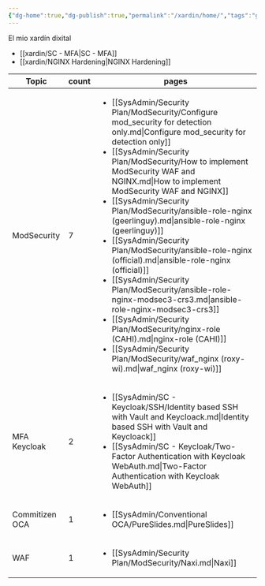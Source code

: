 ```yaml
---
{"dg-home":true,"dg-publish":true,"permalink":"/xardin/home/","tags":"gardenEntry","dgPassFrontmatter":true}
---
```



El mio xardín dixital

- [[xardin/SC - MFA\|SC - MFA]]
- [[xardin/NGINX Hardening\|NGINX Hardening]]


| Topic          | count | pages                                                                                                                                                                                                                                                                                                                                                                                                                                                                                                                                                                                                                                                                                                                                                                                                                                   |
| -------------- | ----- | --------------------------------------------------------------------------------------------------------------------------------------------------------------------------------------------------------------------------------------------------------------------------------------------------------------------------------------------------------------------------------------------------------------------------------------------------------------------------------------------------------------------------------------------------------------------------------------------------------------------------------------------------------------------------------------------------------------------------------------------------------------------------------------------------------------------------------------- |
| ModSecurity    | 7     | <ul><li>[[SysAdmin/Security Plan/ModSecurity/Configure mod_security for detection only.md\\|Configure mod_security for detection only]]</li><li>[[SysAdmin/Security Plan/ModSecurity/How to implement ModSecurity WAF and NGINX.md\\|How to implement ModSecurity WAF and NGINX]]</li><li>[[SysAdmin/Security Plan/ModSecurity/ansible-role-nginx (geerlinguy).md\\|ansible-role-nginx (geerlinguy)]]</li><li>[[SysAdmin/Security Plan/ModSecurity/ansible-role-nginx (official).md\\|ansible-role-nginx (official)]]</li><li>[[SysAdmin/Security Plan/ModSecurity/ansible-role-nginx-modsec3-crs3.md\\|ansible-role-nginx-modsec3-crs3]]</li><li>[[SysAdmin/Security Plan/ModSecurity/nginx-role (CAHI).md\\|nginx-role (CAHI)]]</li><li>[[SysAdmin/Security Plan/ModSecurity/waf_nginx (roxy-wi).md\\|waf_nginx (roxy-wi)]]</li></ul> |
| MFA Keycloak   | 2     | <ul><li>[[SysAdmin/SC - Keycloak/SSH/Identity based SSH with Vault and Keycloack.md\\|Identity based SSH with Vault and Keycloack]]</li><li>[[SysAdmin/SC - Keycloak/Two-Factor Authentication with Keycloak WebAuth.md\\|Two-Factor Authentication with Keycloak WebAuth]]</li></ul>                                                                                                                                                                                                                                                                                                                                                                                                                                                                                                                                                   |
| Commitizen OCA | 1     | <ul><li>[[SysAdmin/Conventional OCA/PureSlides.md\\|PureSlides]]</li></ul>                                                                                                                                                                                                                                                                                                                                                                                                                                                                                                                                                                                                                                                                                                                                                              |
| WAF            | 1     | <ul><li>[[SysAdmin/Security Plan/ModSecurity/Naxi.md\\|Naxi]]</li></ul>                                                                                                                                                                                                                                                                                                                                                                                                                                                                                                                                                                                                                                                                                                                                                                 |


<style>
.cm-s-obsidian h1 { text-decoration: line-through;}
</style>